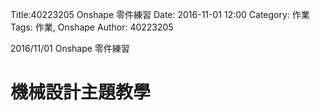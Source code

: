 Title:40223205 Onshape 零件練習
Date: 2016-11-01 12:00
Category: 作業
Tags: 作業, Onshape
Author: 40223205

2016/11/01  Onshape 零件練習

<!-- PELICAN_END_SUMMARY -->

# 機械設計主題教學


